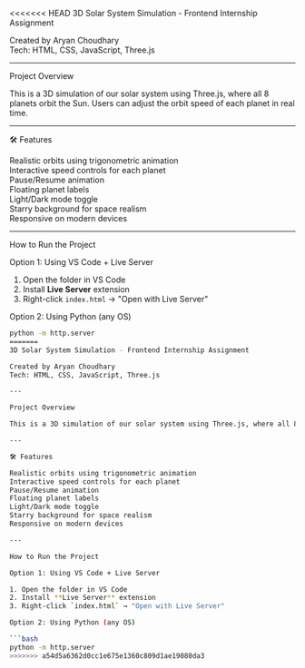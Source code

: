 <<<<<<< HEAD
3D Solar System Simulation - Frontend Internship Assignment

Created by Aryan Choudhary  
Tech: HTML, CSS, JavaScript, Three.js

---

Project Overview

This is a 3D simulation of our solar system using Three.js, where all 8 planets orbit the Sun. Users can adjust the orbit speed of each planet in real time.

---

🛠 Features

Realistic orbits using trigonometric animation  
Interactive speed controls for each planet  
Pause/Resume animation  
Floating planet labels  
Light/Dark mode toggle  
Starry background for space realism  
Responsive on modern devices  

---

How to Run the Project

Option 1: Using VS Code + Live Server

1. Open the folder in VS Code
2. Install **Live Server** extension
3. Right-click `index.html` → "Open with Live Server"

Option 2: Using Python (any OS)

```bash
python -m http.server
=======
3D Solar System Simulation - Frontend Internship Assignment

Created by Aryan Choudhary  
Tech: HTML, CSS, JavaScript, Three.js

---

Project Overview

This is a 3D simulation of our solar system using Three.js, where all 8 planets orbit the Sun. Users can adjust the orbit speed of each planet in real time.

---

🛠 Features

Realistic orbits using trigonometric animation  
Interactive speed controls for each planet  
Pause/Resume animation  
Floating planet labels  
Light/Dark mode toggle  
Starry background for space realism  
Responsive on modern devices  

---

How to Run the Project

Option 1: Using VS Code + Live Server

1. Open the folder in VS Code
2. Install **Live Server** extension
3. Right-click `index.html` → "Open with Live Server"

Option 2: Using Python (any OS)

```bash
python -m http.server
>>>>>>> a54d5a6362d0cc1e675e1360c809d1ae19080da3
